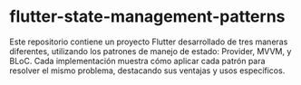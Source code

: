 # flutter-state-management-patterns
Este repositorio contiene un proyecto Flutter desarrollado de tres maneras diferentes, utilizando los patrones de manejo de estado: Provider, MVVM, y BLoC. Cada implementación muestra cómo aplicar cada patrón para resolver el mismo problema, destacando sus ventajas y usos específicos.
